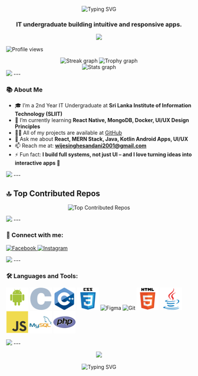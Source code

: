 

<p align="center">
  <img src="https://readme-typing-svg.herokuapp.com?font=Arial&size=38&weight=700&duration=3000&pause=1000&color=007BFF&center=true&vCenter=true&width=600&lines=Hi+%F0%9F%91%8B%2C+I'm+Sandani+Nehansa" alt="Typing SVG" />
</p>

<h3 align="center">
  <strong>IT undergraduate building intuitive and responsive apps.</strong>
</h3>

<p align="center">
  <img src="https://user-images.githubusercontent.com/73097560/115834477-dbab4500-a447-11eb-908a-139a6edaec5c.gif" />
</p>

<p align="left">
  <img src="https://komarev.com/ghpvc/?username=nehansasandani&label=Profile%20views&color=0e75b6&style=flat" alt="Profile views" />
</p>

<div align="center">
  <img src="https://streak-stats.demolab.com?user=nehansasandani&locale=en&mode=daily&theme=dracula&hide_border=false&border_radius=5" height="150" alt="Streak graph" />
  <img src="https://github-profile-trophy.vercel.app/?username=nehansasandani&theme=dracula" height="150" alt="Trophy graph" />
</div>

<div align="center">
  <img src="https://github-readme-stats.vercel.app/api?username=nehansasandani&show_icons=true&theme=dracula&include_all_commits=true&count_private=true" height="150" alt="Stats graph" />
</div>
<img src="https://user-images.githubusercontent.com/73097560/115834477-dbab4500-a447-11eb-908a-139a6edaec5c.gif" />
---

### 📚 About Me

- 🎓 I’m a 2nd Year IT Undergraduate at **Sri Lanka Institute of Information Technology (SLIIT)**
- 🌱 I’m currently learning **React Native, MongoDB, Docker, UI/UX Design Principles**
- 👨‍💻 All of my projects are available at [GitHub](https://github.com/nehansasandani)
- 💬 Ask me about **React, MERN Stack, Java, Kotlin Android Apps, UI/UX**
- 📫 Reach me at: **wijesinghesandani2001@gmail.com**
- ⚡ Fun fact: **I build full systems, not just UI – and I love turning ideas into interactive apps 🚀**
<img src="https://user-images.githubusercontent.com/73097560/115834477-dbab4500-a447-11eb-908a-139a6edaec5c.gif" />
---

## 🔝 Top Contributed Repos

<p align="center">
  <img src="https://github-contributor-stats.vercel.app/api?username=nehansasandani&limit=5&theme=radical&combine_all_yearly_contributions=true" alt="Top Contributed Repos" />
</p>
<img src="https://user-images.githubusercontent.com/73097560/115834477-dbab4500-a447-11eb-908a-139a6edaec5c.gif" />
---

### 🤝 Connect with me:

<p align="left">
  <a href="https://facebook.com/YOUR_FACEBOOK_USERNAME" target="_blank">
    <img src="https://raw.githubusercontent.com/rahuldkjain/github-profile-readme-generator/master/src/images/icons/Social/facebook.svg" alt="Facebook" height="40" width="40" />
  </a>
  <a href="https://instagram.com/YOUR_INSTAGRAM_USERNAME" target="_blank">
    <img src="https://raw.githubusercontent.com/rahuldkjain/github-profile-readme-generator/master/src/images/icons/Social/instagram.svg" alt="Instagram" height="40" width="40" />
  </a>
</p>
<img src="https://user-images.githubusercontent.com/73097560/115834477-dbab4500-a447-11eb-908a-139a6edaec5c.gif" />
---

### 🛠️ Languages and Tools:

<p align="left">
  <img src="https://raw.githubusercontent.com/devicons/devicon/master/icons/android/android-original-wordmark.svg" alt="Android" width="60" height="60" />
  <img src="https://raw.githubusercontent.com/devicons/devicon/master/icons/c/c-original.svg" alt="C" width="60" height="60" />
  <img src="https://raw.githubusercontent.com/devicons/devicon/master/icons/cplusplus/cplusplus-original.svg" alt="C++" width="60" height="60" />
  <img src="https://raw.githubusercontent.com/devicons/devicon/master/icons/css3/css3-original-wordmark.svg" alt="CSS3" width="60" height="60" />
  <img src="https://www.vectorlogo.zone/logos/figma/figma-icon.svg" alt="Figma" width="60" height="60" />
  <img src="https://www.vectorlogo.zone/logos/git-scm/git-scm-icon.svg" alt="Git" width="60" height="60" />
  <img src="https://raw.githubusercontent.com/devicons/devicon/master/icons/html5/html5-original-wordmark.svg" alt="HTML5" width="60" height="60" />
  <img src="https://raw.githubusercontent.com/devicons/devicon/master/icons/java/java-original.svg" alt="Java" width="60" height="60" />
  <img src="https://raw.githubusercontent.com/devicons/devicon/master/icons/javascript/javascript-original.svg" alt="JavaScript" width="60" height="60" />
  <img src="https://raw.githubusercontent.com/devicons/devicon/master/icons/mysql/mysql-original-wordmark.svg" alt="MySQL" width="60" height="60" />
  <img src="https://raw.githubusercontent.com/devicons/devicon/master/icons/php/php-original.svg" alt="PHP" width="60" height="60" />
</p>
<img src="https://user-images.githubusercontent.com/73097560/115834477-dbab4500-a447-11eb-908a-139a6edaec5c.gif" />
---

<p align="center">
  <img src="https://developers.giphy.com/branch/master/static/api-512d36c09662682717108a38bbb5c57d.gif" width="800px" />
</p>

<p align="center">
  <img src="https://readme-typing-svg.herokuapp.com?font=Ubuntu&size=30&color=0EAA20&vCenter=true&lines=Thanks+for+visiting!+You're+welcome!" alt="Typing SVG" />
</p>

